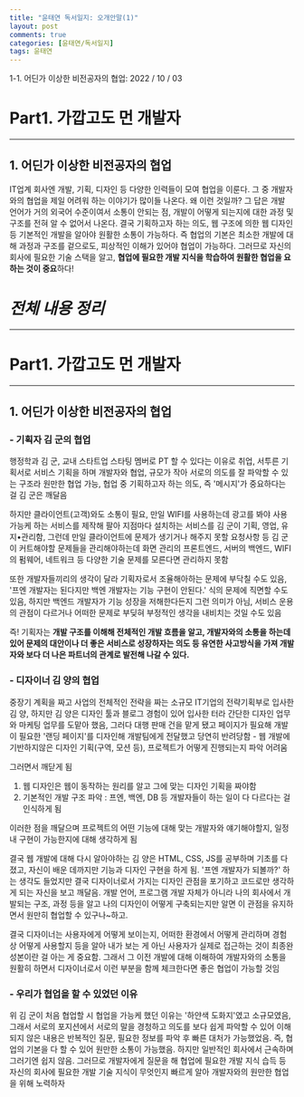 ```yaml
---
title: "윤태연 독서일지: 오개안말(1)"
layout: post
comments: true
categories: [윤태연/독서일지]
tags: 윤태연
---
```


1-1. 어딘가 이상한 비전공자의 협업: 2022 / 10 / 03

# Part1. 가깝고도 먼 개발자

---

## 1. 어딘가 이상한 비전공자의 협업

IT업계 회사엔 개발, 기획, 디자인 등 다양한 인력들이 모여 협업을 이룬다. 그 중 개발자와의 협업을 제일 어려워 하는 이야기가 많이들 나온다. 왜 이런 것일까? 그 답은 개발 언어가 거의 외국어 수준이여서 소통이 안되는 점, 개발이 어떻게 되는지에 대한 과정 및 구조를 전혀 알 수 없어서 나온다. 결국 기획하고자 하는 의도, 웹 구조에 의한 웹 디자인 등 기본적인 개발을 알아야 원활한 소통이 가능하다. 즉 협업의 기본은 최소한 개발에 대해 과정과 구조를 겉으로도, 피상적인 이해가 있어야 협업이 가능하다. 그러므로 자신의 회사에 필요한 기술 스택을 알고, **협업에 필요한 개발 지식을 학습하여 원활한 협업을 요하는 것이 중요**하다!

# _전체 내용 정리_

---

# Part1. 가깝고도 먼 개발자

---

## 1. 어딘가 이상한 비전공자의 협업

### - 기획자 김 군의 협업

행정학과 김 군, 교내 스타트업 스타팅 멤버로 PT 할 수 있다는 이유로 취업, 서투른 기획서로 서비스 기획을 하며 개발자와 협업, 규모가 작아 서로의 의도를 잘 파악할 수 있는 구조라 원만한 협업 가능, 협업 중 기획하고자 하는 의도, 즉 '메시지'가 중요하다는 걸 김 군은 깨달음

하지만 클라이언트(고객)와도 소통이 필요, 만일 WIFI를 사용하는데 광고를 봐야 사용 가능케 하는 서비스를 제작해 팔아 지점마다 설치하는 서비스를 김 군이 기획, 영업, 유지•관리함, 그런데 만일 클라이언트에 문제가 생기거나 해주지 못할 요청사항 등 김 군이 커트해야할 문제들을 관리해야하는데 화면 관리의 프론트엔드, 서버의 백엔드, WIFI의 펌웨어, 네트워크 등 다양한 기술 문제를 모른다면 관리하지 못함

또한 개발자들끼리의 생각이 달라 기획자로서 조율해아하는 문제에 부닥칠 수도 있음, '프엔 개발자는 된다지만 백엔 개발자는 기능 구현이 안된다.' 식의 문제에 직면할 수도 있음, 하지만 백엔드 개발자가 기능 성장을 저해한다든지 그런 의미가 아님, 서비스 운용의 관점이 다르거나 어떠한 문제로 부딪혀 부정적인 생각을 내비치는 것일 수도 있음

즉! 기획자는 **개발 구조를 이해해 전체적인 개발 흐름을 알고, 개발자와의 소통을 하는데 있어 문제의 대안이나 더 좋은 서비스로 성장하자는 의도 등 유연한 사고방식을 가져 개발자와 보다 더 나은 파트너의 관계로 발전해 나갈 수 있다.**

### - 디자이너 김 양의 협업

중장기 계획을 짜고 사업의 전체적인 전략을 짜는 소규모 IT기업의 전략기획부로 입사한 김 양, 하지만 김 양은 디자인 툴과 블로그 경험이 있어 입사한 터라 간단한 디자인 업무와 마케팅 업무를 도맡아 했음, 그러다 대행 판매 건을 맡게 됐고 페이지가 필요해 개발이 필요한 '랜딩 페이지'를 디자인해 개발팀에게 전달했고 당연히 반려당함 - 웹 개발에 기반하지않은 디자인 기획(구역, 모션 등), 프로젝트가 어떻게 진행되는지 파악 어려움

그러면서 깨닫게 됨

1.  웹 디자인은 웹이 동작하는 원리를 알고 그에 맞는 디자인 기획을 짜야함
2.  기본적인 개발 구조 파악 : 프엔, 백엔, DB 등 개발자들이 하는 일이 다 다르다는 걸 인식하게 됨

이러한 점을 깨달으며 프로젝트의 어떤 기능에 대해 맞는 개발자와 얘기해야할지, 일정 내 구현이 가능한지에 대해 생각하게 됨

결국 웹 개발에 대해 다시 알아야하는 김 양은 HTML, CSS, JS를 공부하며 기초를 다졌고, 자신이 배운 데까지만 기능과 디자인 구현을 하게 됨. '프엔 개발자가 되볼까?' 하는 생각도 들었지만 결국 디자이너로서 가지는 디자인 관점을 포기하고 코드로만 생각하게 되는 자신을 보고 깨달음. 개발 언어, 프로그램 개발 자체가 아니라 나의 회사에서 개발되는 구조, 과정 등을 알고 나의 디자인이 어떻게 구축되는지만 알면 이 관점을 유지하면서 원만히 협업할 수 있구나~하고.

결국 디자이너는 사용자에게 어떻게 보이는지, 어떠한 환경에서 어떻게 관리하며 경험 상 어떻게 사용할지 등을 알아 내가 보는 게 아닌 사용자가 실제로 접근하는 것이 최종완성본이란 걸 아는 게 중요함. 그래서 그 이전 개발에 대해 이해하여 개발자와의 소통을 원활히 하면서 디자이너로서 이런 부분을 함께 체크한다면 좋은 협업이 가능할 것임

### - 우리가 협업을 할 수 있었던 이유

위 김 군이 처음 협업할 시 협업을 가능케 했던 이유는 '하얀색 도화지'였고 소규모였음, 그래서 서로의 포지션에서 서로의 말을 경청하고 의도를 보다 쉽게 파악할 수 있어 이해 되지 않은 내용은 반복적인 질문, 필요한 정보를 파악 후 빠른 대처가 가능했었음. 즉, 협업의 기본을 다 할 수 있어 원만한 소통이 가능했음.
하지만 일반적인 회사에서 근속하며 그러기엔 쉽지 않음. 그러므로 개발자에게 질문을 해 협업에 필요한 개발 지식 습득 등 자신의 회사에 필요한 개발 기술 지식이 무엇인지 빠르게 알아 개발자와의 원만한 협업을 위해 노력하자
